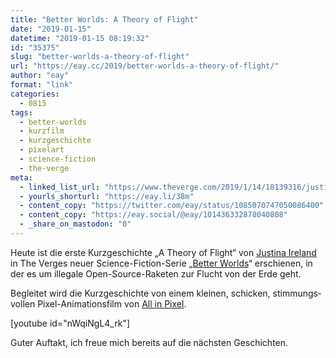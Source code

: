 ```yaml
---
title: "Better Worlds: A Theory of Flight"
date: "2019-01-15"
datetime: "2019-01-15 08:19:32"
id: "35375"
slug: "better-worlds-a-theory-of-flight"
url: "https://eay.cc/2019/better-worlds-a-theory-of-flight/"
author: "eay"
format: "link"
categories:
  - 0815
tags:
  - better-worlds
  - kurzfilm
  - kurzgeschichte
  - pixelart
  - science-fiction
  - the-verge
meta:
  - linked_list_url: "https://www.theverge.com/2019/1/14/18139316/justina-ireland-theory-of-flight-story-rocket-better-worlds"
  - yourls_shorturl: "https://eay.li/38m"
  - content_copy: "https://twitter.com/eay/status/1085070747050086400"
  - content_copy: "https://eay.social/@eay/101436332878040808"
  - _share_on_mastodon: "0"
---
```


Heute ist die erste Kurzgeschichte „A Theory of Flight“ von [Justina Ireland](http://justinaireland.com/) in The Verges neuer Science-Fiction-Serie „[Better Worlds](https://www.theverge.com/2018/12/5/18055980/better-worlds-science-fiction-short-stories-video)“ erschienen, in der es um illegale Open-Source-Raketen zur Flucht von der Erde geht.

Begleitet wird die Kurzgeschichte von einem kleinen, schicken, stimmungs­vollen Pixel-Animationsfilm von [All in Pixel](http://www.allinpixel.com/).

\[youtube id="nWqiNgL4\_rk"\]

Guter Auftakt, ich freue mich bereits auf die nächsten Geschichten.
